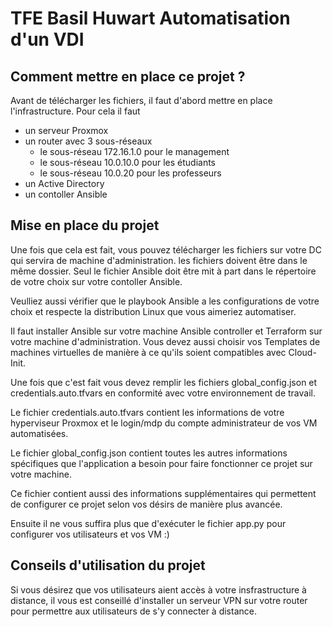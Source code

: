 # TFE Basil Huwart Automatisation d'un VDI

## Comment mettre en place ce projet ?
Avant de télécharger les fichiers, il faut d'abord mettre en place l'infrastructure. Pour cela il faut 
* un serveur Proxmox
* un router avec 3 sous-réseaux
    - le sous-réseau 172.16.1.0 pour le management
    - le sous-réseau 10.0.10.0 pour les étudiants
    - le sous-réseau 10.0.20 pour les professeurs
* un Active Directory
* un contoller Ansible

## Mise en place du projet

Une fois que cela est fait, vous pouvez télécharger les fichiers sur votre DC qui servira de machine d'administration. les fichiers doivent être dans le même dossier.
Seul le fichier Ansible doit être mit à part dans le répertoire de votre choix sur votre contoller Ansible.

Veulliez aussi vérifier que le playbook Ansible a les configurations de votre choix et respecte la distribution Linux que vous aimeriez automatiser.

Il faut installer Ansible sur votre machine Ansible controller et Terraform sur votre machine d'administration. Vous devez aussi choisir vos Templates de machines virtuelles de manière à ce qu'ils soient compatibles avec Cloud-Init.

Une fois que c'est fait vous devez remplir les fichiers global_config.json et credentials.auto.tfvars en conformité avec votre environnement de travail.

Le fichier credentials.auto.tfvars contient les informations de votre hyperviseur Proxmox et le login/mdp du compte administrateur de vos VM automatisées.

Le fichier global_config.json contient toutes les autres informations spécifiques que l'application a besoin pour faire fonctionner ce projet sur votre machine.

Ce fichier contient aussi des informations supplémentaires qui permettent de configurer ce projet selon vos désirs de manière plus avancée.

Ensuite il ne vous suffira plus que d'exécuter le fichier app.py pour configurer vos utilisateurs et vos VM :)

## Conseils d'utilisation du projet

Si vous désirez que vos utilisateurs aient accès à votre insfrastructure à distance, il vous est conseillé d'installer un serveur VPN sur votre router pour permettre aux utilisateurs de s'y connecter à distance.
